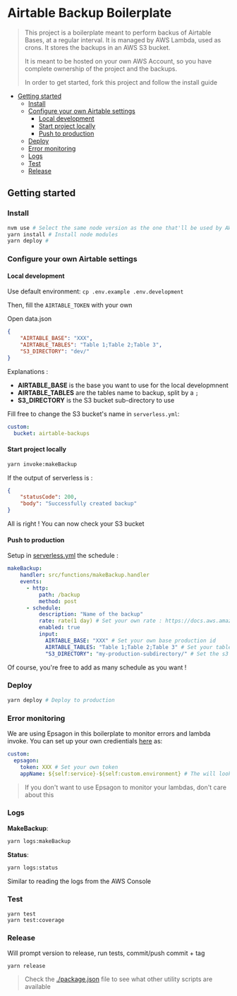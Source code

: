 # Airtable Backup Boilerplate

> This project is a boilerplate meant to perform backus of Airtable Bases, at a regular interval.
> It is managed by AWS Lambda, used as crons. It stores the backups in an AWS S3 bucket.
>
> It is meant to be hosted on your own AWS Account, so you have complete ownership of the project and the backups.
> 
> In order to get started, fork this project and follow the install guide 

<!-- toc -->

- [Getting started](#getting-started)
  * [Install](#install)
  * [Configure your own Airtable settings](#configure-your-own-airtable-settings)
    + [Local development](#local-development)
    + [Start project locally](#start-project-locally)
    + [Push to production](#push-to-production)
  * [Deploy](#deploy)
  * [Error monitoring](#error-monitoring)
  * [Logs](#logs)
  * [Test](#test)
  * [Release](#release)

<!-- tocstop -->

## Getting started

### Install

```bash
nvm use # Select the same node version as the one that'll be used by AWS (see .nvmrc) (optional)
yarn install # Install node modules
yarn deploy #
```

### Configure your own Airtable settings
#### Local development
Use default environment:
`cp .env.example .env.development`

Then, fill the `AIRTABLE_TOKEN` with your own

Open data.json
```json
{
    "AIRTABLE_BASE": "XXX",
    "AIRTABLE_TABLES": "Table 1;Table 2;Table 3",
    "S3_DIRECTORY": "dev/"
}
```
Explanations :

* **AIRTABLE_BASE** is the base you want to use for the local developmnent
* **AIRTABLE_TABLES** are the tables name to backup, split by a `;`
* **S3_DIRECTORY** is the S3 bucket sub-directory to use

Fill free to change the S3 bucket's name in `serverless.yml`:
```yaml
custom:
  bucket: airtable-backups
```

#### Start project locally

```bash
yarn invoke:makeBackup
```

If the output of serverless is :
```json
{
    "statusCode": 200,
    "body": "Successfully created backup"
}
```

All is right ! You can now check your S3 bucket

#### Push to production
Setup in [serverless.yml](./serverless.yml) the schedule :
```yaml
makeBackup:
    handler: src/functions/makeBackup.handler
    events:
      - http:
          path: /backup
          method: post
      - schedule:
          description: "Name of the backup"
          rate: rate(1 day) # Set your own rate : https://docs.aws.amazon.com/AmazonCloudWatch/latest/events/ScheduledEvents.html
          enabled: true
          input:
            AIRTABLE_BASE: "XXX" # Set your own base production id
            AIRTABLE_TABLES: "Table 1;Table 2;Table 3" # Set your tables name
            "S3_DIRECTORY": "my-production-subdirectory/" # Set the s3 sub-directory
```
Of course, you're free to add as many schedule as you want !

### Deploy

```bash
yarn deploy # Deploy to production
```

### Error monitoring
We are using Epsagon in this boilerplate to monitor errors and lambda invoke. You can set up your own credientials [here](./serverless.yml) as:
```yaml
custom:
  epsagon:
    token: XXX # Set your own token
    appName: ${self:service}-${self:custom.environment} # The will look as backup-airtable-production
```

> If you don't want to use Epsagon to monitor your lambdas, don't care about this

### Logs

**MakeBackup**:
```bash
yarn logs:makeBackup
```

**Status**:
```bash
yarn logs:status
```

Similar to reading the logs from the AWS Console

### Test

```
yarn test
yarn test:coverage
```

### Release
Will prompt version to release, run tests, commit/push commit + tag

```
yarn release
```


> Check the [./package.json](./package.json) file to see what other utility scripts are available
